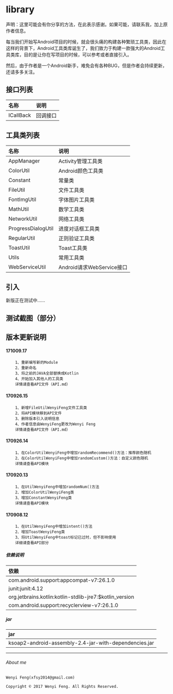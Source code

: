 # library

声明：这里可能会有你分享的方法，在此表示感谢。如果可能，请联系我，加上原作者信息。

每当我们开始写Android项目的时候，就会很头痛的构建各种繁琐工具类，因此在这样的背景下，Android工具类库诞生了，我们致力于构建一款强大的Android工具类库，目的是让你在写项目的时候，可以参考或者直接引入。

然后，由于作者是一个Android新手，难免会有各种BUG，但是作者会持续更新，还请多多关注。

## 接口列表
| 名称                     | 说明|
|:--------                 |:-----|
|ICallBack                 |回调接口|


## 工具类列表
| 名称                     | 说明|
|:--------                 |:-----|
|AppManager                |Activity管理工具类|
|ColorUtil                 |Android颜色工具类|
|Constant                  |常量类|
|FileUtil                  |文件工具类|
|FontImgUtil               |字体图片工具类|
|MathUtil                  |数学工具类|
|NetworkUtil               |网络工具类|
|ProgressDialogUtil        |进度对话框工具类|
|RegularUtil               |正则验证工具类|
|ToastUtil                 |Toast工具类|
|Utils                     |常用工具类|
|WebServiceUtil            |Android请求WebService接口|



## 引入

新版正在测试中……

## 测试截图（部分）


## 版本更新说明

#### 171009.17
```
	1、重新编写新的Module
	2、重新命名
	3、将之前的JAVA全部替换成Kotlin
	4、开始加入其他人的工具类
	详情请查看API文件（API.md）
```

#### 170926.15
```
	1、新增FileUtilWenyiFeng文件工具类
	2、将API模块移到API文件
	3、删除版本引入说明信息
	4、作者信息由WenyiFeng更改为Wenyi Feng
	详情请查看API文件（API.md）
```

#### 170926.14
```
	1、在ColorUtilWenyiFeng中增加randomRecommend()方法：推荐颜色随机
	2、在ColorUtilWenyiFeng中增加randomCustom()方法：自定义颜色随机
	详情请查看API模块
```

#### 170920.13
```
	1、在UtilWenyiFeng中增加randomNum()方法
	2、增加ColorUtilWenyiFeng类
	3、增加ConstantWenyiFeng类
	详情请查看API模块
```

#### 170908.12
```
	1、在UtilWenyiFeng中增加intent()方法
	2、增加ToastWenyiFeng类
	3、将UtilWenyiFeng中toast标记已过时，但不影响使用
	详细请查看API部分
```

##### 依赖说明
|                      依赖                             |
|                     :----                             |
|com.android.support:appcompat-v7:26.1.0                |
|junit:junit:4.12                                       |
|org.jetbrains.kotlin:kotlin-stdlib-jre7:$kotlin_version|
|com.android.support:recyclerview-v7:26.1.0             |


##### jar
|                     jar                             |
|                   :----                             |
|ksoap2-android-assembly-2.4-jar-with-dependencies.jar|

------------

###### About me
```
Wenyi Feng(xfsy2014@gmail.com)

Copyright © 2017 Wenyi Feng. All Rights Reserved.
```